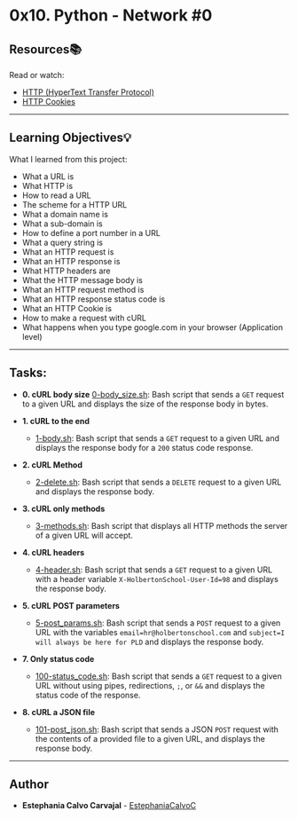 # 0x10. Python - Network #0

## Resources:books:
Read or watch:
* [HTTP (HyperText Transfer Protocol)](https://intranet.hbtn.io/rltoken/vNqPD0N8vIgqJL1LnWaldQ)
* [HTTP Cookies](https://intranet.hbtn.io/rltoken/ubO0VPV2T3D77jyfc0c1Xw)

---
## Learning Objectives:bulb:
What I learned from this project:

* What a URL is
* What HTTP is
* How to read a URL
* The scheme for a HTTP URL
* What a domain name is
* What a sub-domain is
* How to define a port number in a URL
* What a query string is
* What an HTTP request is
* What an HTTP response is
* What HTTP headers are
* What the HTTP message body is
* What an HTTP request method is
* What an HTTP response status code is
* What an HTTP Cookie is
* How to make a request with cURL
* What happens when you type google.com in your browser (Application level)

---
## Tasks:


* **0. cURL body size**
  [0-body_size.sh](./0-body_size.sh): Bash script that sends a `GET` request to
    a given URL and displays the size of the response body in bytes.

* **1. cURL to the end**
  * [1-body.sh](./1-body.sh): Bash script that sends a `GET` request to a given
    URL and displays the response body for a `200` status code response.

* **2. cURL Method**
  * [2-delete.sh](./2-delete.sh): Bash script that sends a `DELETE` request to
    a given URL and displays the response body.

* **3. cURL only methods**
  * [3-methods.sh](./3-methods.sh): Bash script that displays all HTTP methods
    the server of a given URL will accept.

* **4. cURL headers**
  * [4-header.sh](./4-header.sh): Bash script that sends a `GET` request to a
    given URL with a header variable `X-HolbertonSchool-User-Id=98` and displays
      the response body.

* **5. cURL POST parameters**
  * [5-post_params.sh](./5-post_params.sh): Bash script that sends a `POST`
    request to a given URL with the variables `email=hr@holbertonschool.com` and
      `subject=I will always be here for PLD` and displays the response body.
<!--
* **6. Find a peak**
  * [6-peak.py](./6-peak.py): [Technical interview preparation] - Python
    program that finds a peak in a list of unsorted integers.
      * [6-peak.txt](./6-peak.txt): Text file containing the complexity of the
        algorithm.
-->
* **7. Only status code**
  * [100-status_code.sh](./100-status_code.sh): Bash script that sends a `GET`
    request to a given URL without using pipes, redirections, `;`, or `&&` and
      displays the status code of the response.

* **8. cURL a JSON file**
  * [101-post_json.sh](./101-post_json.sh): Bash script that sends a JSON `POST`
    request with the contents of a provided file to a given URL, and displays the
      response body.
<!--
* **9. Catch me if you can!**
  * [102-catch_me.sh](./102-catch_me.sh): Bash script that sends a request to
    `0.0.0.0:5000/catch_me` that causes the server to respond with a message
      containing `You got me!` in the repsonse body.
-->

---

## Author
* **Estephania Calvo Carvajal** - [EstephaniaCalvoC](https://github.com/EstephaniaCalvoC)